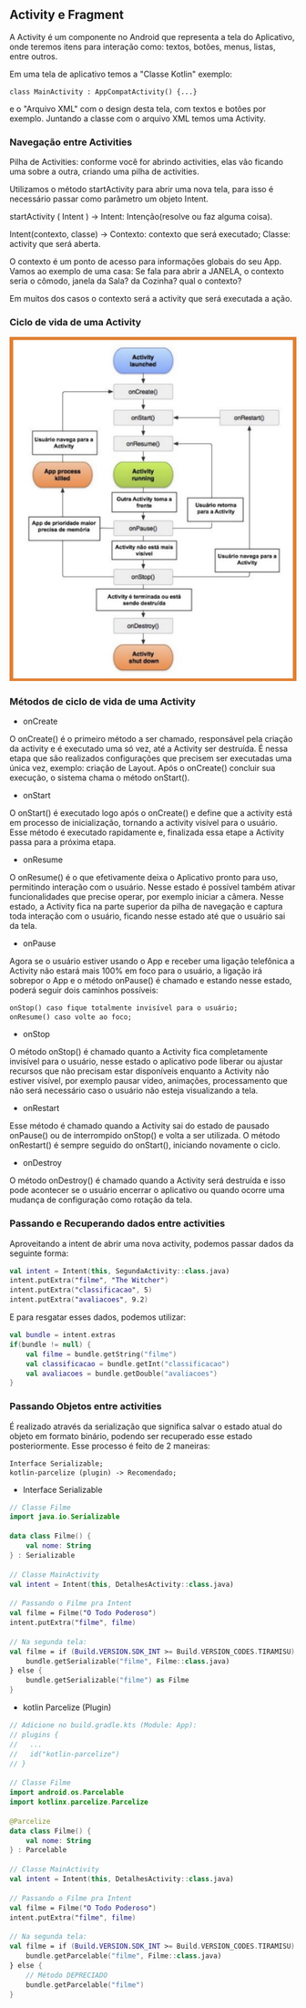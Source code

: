 ## Activity e Fragment

A Activity é um componente no Android que representa a tela do Aplicativo, onde teremos itens para
interação como: textos, botões, menus, listas, entre outros.

Em uma tela de aplicativo temos a "Classe Kotlin" exemplo:

```
class MainActivity : AppCompatActivity() {...}
```

e o "Arquivo XML" com o design desta tela, com textos e botões por exemplo. Juntando a classe
com o arquivo XML temos uma Activity.

### Navegação entre Activities

Pilha de Activities: conforme você for abrindo activities, elas vão ficando uma sobre a outra,
criando uma pilha de activities.

Utilizamos o método startActivity para abrir uma nova tela, para isso é necessário passar como
parâmetro um objeto Intent.

startActivity ( Intent ) -> Intent: Intenção(resolve ou faz alguma coisa).

Intent(contexto, classe) -> Contexto: contexto que será executado; Classe: activity que será aberta.

O contexto é um ponto de acesso para informações globais do seu App. Vamos ao exemplo de uma casa:
Se fala para abrir a JANELA, o contexto seria o cômodo, janela da Sala? da Cozinha? qual o contexto?

Em muitos dos casos o contexto será a activity que será executada a ação.

### Ciclo de vida de uma Activity

<div align="center">
  <img
  src="../../../../../res/drawable/activity_lifecycle.PNG"
  alt="Confectionary Admin screenshot"
  />
</div>

### Métodos de ciclo de vida de uma Activity

- onCreate

O onCreate() é o primeiro método a ser chamado, responsável pela criação da activity e é executado 
uma só vez, até a Activity ser destruída. É nessa etapa que são realizados configurações que 
precisem ser executadas uma única vez, exemplo: criação de Layout. Após o onCreate() concluir sua 
execução, o sistema chama o método onStart().

- onStart

O onStart() é executado logo após o onCreate() e define que a activity está em processo de 
inicialização, tornando a activity visível para o usuário. Esse método é executado rapidamente e, 
finalizada essa etape a Activity passa para a próxima etapa.

- onResume

O onResume() é o que efetivamente deixa o Aplicativo pronto para uso, permitindo interação com o 
usuário. Nesse estado é possível também ativar funcionalidades que precise operar, por exemplo 
iniciar a câmera. Nesse estado, a Activity fica na parte superior da pilha de navegação e captura 
toda interação com o usuário, ficando nesse estado até que o usuário sai da tela.

- onPause

Agora se o usuário estiver usando o App e receber uma ligação telefônica a Activity não estará mais 
100% em foco para o usuário, a ligação irá sobrepor o App e o método onPause() é chamado e estando 
nesse estado, poderá seguir dois caminhos possíveis:
````
onStop() caso fique totalmente invisível para o usuário;
onResume() caso volte ao foco;
````

- onStop

O método onStop() é chamado quanto a Activity fica completamente invisível para o usuário, nesse 
estado o aplicativo pode liberar ou ajustar recursos que não precisam estar disponíveis enquanto a 
Activity não estiver visível, por exemplo pausar vídeo, animações, processamento que não será 
necessário caso o usuário não esteja visualizando a tela.

- onRestart

Esse método é chamado quando a Activity sai do estado de pausado onPause() ou de interrompido 
onStop() e volta a ser utilizada. O método onRestart() é sempre seguido do onStart(), iniciando 
novamente o ciclo.

- onDestroy

O método onDestroy() é chamado quando a Activity será destruída e isso pode acontecer se o usuário 
encerrar o aplicativo ou quando ocorre uma mudança de configuração como rotação da tela.

### Passando e Recuperando dados entre activities

Aproveitando a intent de abrir uma nova activity, podemos passar dados da seguinte forma:
````kotlin
val intent = Intent(this, SegundaActivity::class.java)
intent.putExtra("filme", "The Witcher")
intent.putExtra("classificacao", 5)
intent.putExtra("avaliacoes", 9.2)
````

E para resgatar esses dados, podemos utilizar:
````kotlin
val bundle = intent.extras
if(bundle != null) {
	val filme = bundle.getString("filme")
	val classificacao = bundle.getInt("classificacao")
	val avaliacoes = bundle.getDouble("avaliacoes")
}
````

### Passando Objetos entre activities

É realizado através da serialização que significa salvar o estado atual do objeto em formato 
binário, podendo ser recuperado esse estado posteriormente. Esse processo é feito de 2 maneiras:

````
Interface Serializable;
kotlin-parcelize (plugin) -> Recomendado;
````

- Interface Serializable
````kotlin
// Classe Filme
import java.io.Serializable

data class Filme() {
	val nome: String
} : Serializable

// Classe MainActivity
val intent = Intent(this, DetalhesActivity::class.java)

// Passando o Filme pra Intent
val filme = Filme("O Todo Poderoso")
intent.putExtra("filme", filme)

// Na segunda tela:
val filme = if (Build.VERSION.SDK_INT >= Build.VERSION_CODES.TIRAMISU) {
	bundle.getSerializable("filme", Filme::class.java)
} else {
	bundle.getSerializable("filme") as Filme
}
````

- kotlin Parcelize (Plugin)
````kotlin
// Adicione no build.gradle.kts (Module: App):
// plugins {
//   ...
//   id("kotlin-parcelize")
// }

// Classe Filme
import android.os.Parcelable  
import kotlinx.parcelize.Parcelize

@Parcelize
data class Filme() {
	val nome: String
} : Parcelable

// Classe MainActivity
val intent = Intent(this, DetalhesActivity::class.java)

// Passando o Filme pra Intent
val filme = Filme("O Todo Poderoso")
intent.putExtra("filme", filme)

// Na segunda tela:
val filme = if (Build.VERSION.SDK_INT >= Build.VERSION_CODES.TIRAMISU) {  
    bundle.getParcelable("filme", Filme::class.java)  
} else {  
    // Método DEPRECIADO   
    bundle.getParcelable("filme")  
}
````